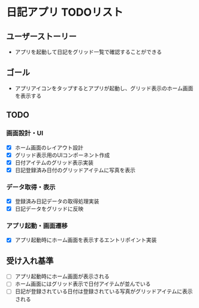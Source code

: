 # 日記アプリ TODOリスト

## ユーザーストーリー
- アプリを起動して日記をグリッド一覧で確認することができる

## ゴール
- アプリアイコンをタップするとアプリが起動し、グリッド表示のホーム画面を表示する

## TODO
### 画面設計・UI
- [x] ホーム画面のレイアウト設計
- [x] グリッド表示用のUIコンポーネント作成
- [x] 日付アイテムのグリッド表示実装
- [x] 日記登録済み日付のグリッドアイテムに写真を表示

### データ取得・表示
- [x] 登録済み日記データの取得処理実装
- [x] 日記データをグリッドに反映

### アプリ起動・画面遷移
- [x] アプリ起動時にホーム画面を表示するエントリポイント実装

## 受け入れ基準
- [ ] アプリ起動時にホーム画面が表示される
- [ ] ホーム画面にはグリッド表示で日付アイテムが並んでいる
- [ ] 日記が登録されている日付は登録されている写真がグリッドアイテムに表示される
